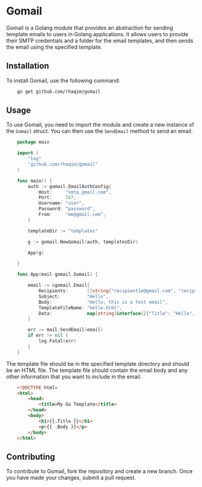 # Gomail

Gomail is a Golang module that provides an abstraction for sending template emails to users in Golang applications. It allows users to provide their SMTP credentials and a folder for the email templates, and then sends the email using the specified template.

## Installation

To install Gomail, use the following command:

```bash
    go get github.com/rhaqim/gomail
```

## Usage

To use Gomail, you need to import the module and create a new instance of the `Gomail` struct. You can then use the `SendEmail` method to send an email.

```go
    package main

    import (
        "log"
        "github.com/rhaqim/gomail"
    )

    func main() {
        auth := gomail.EmailAuthConfig{
            Host:     "smtp.gmail.com",
            Port:     587,
            Username: "user",
            Password: "password",
            From:     "me@gmail.com",
        }

        templateDir := "templates"

        g := gomail.NewGomail(auth, templatesDir)

        App(g)

    }

    func App(mail gomail.Gomail) {

        email := &gomail.Email{
            Recipients:       []string{"recipient1e@gmail.com", "recipiente2@gmail.com"},
            Subject:          "Hello",
            Body:             "Hello, this is a test email",
            TemplateFileName: "hello.html",
            Data:             map[string]interface{}{"Title": "Hello", "Body": "Hello, this is a test email"},
        }

        err := mail.SendEmail(email)
        if err != nil {
            log.Fatal(err)
        }
    }
```

The template file should be in the specified template directory and should be an HTML file. The template file should contain the email body and any other information that you want to include in the email.

```html
    <!DOCTYPE html>
    <html>
        <head>
            <title>My Go Template</title>
        </head>
        <body>
            <h1>{{.Title }}</h1>
            <p>{{ .Body }}</p>
        </body>
    </html>
```

## Contributing

To contribute to Gomail, fork the repository and create a new branch. Once you have made your changes, submit a pull request.
